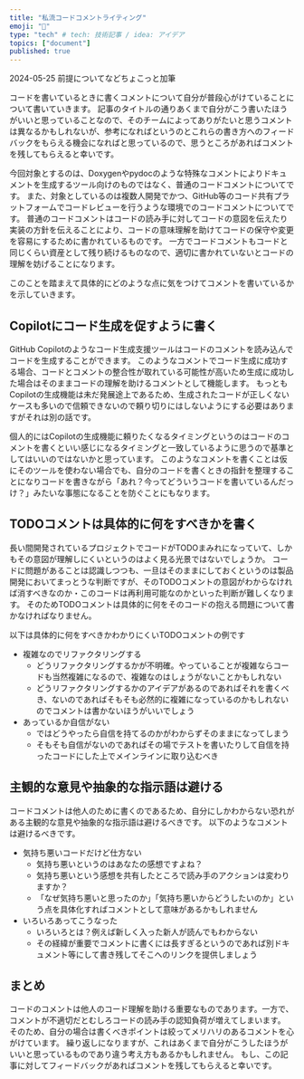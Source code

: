 ```yaml
---
title: "私流コードコメントライティング"
emoji: "🦔"
type: "tech" # tech: 技術記事 / idea: アイデア
topics: ["document"]
published: true
---
```


2024-05-25 前提についてなどちょこっと加筆

コードを書いているときに書くコメントについて自分が普段心がけていることについて書いていきます。
記事のタイトルの通りあくまで自分がこう書いたほうがいいと思っていることなので、そのチームによってありがたいと思うコメントは異なるかもしれないが、参考になればというのとこれらの書き方へのフィードバックをもらえる機会になればと思っているので、思うところがあればコメントを残してもらえると幸いです。

今回対象とするのは、Doxygenやpydocのような特殊なコメントによりドキュメントを生成するツール向けのものではなく、普通のコードコメントについてです。
また、対象としているのは複数人開発でかつ、GitHub等のコード共有プラットフォームでコードレビューを行うような環境でのコードコメントについてです。
普通のコードコメントはコードの読み手に対してコードの意図を伝えたり実装の方針を伝えることにより、コードの意味理解を助けてコードの保守や変更を容易にするために書かれているものです。
一方でコードコメントもコードと同じくらい資産として残り続けるものなので、適切に書かれていないとコードの理解を妨げることになります。

このことを踏まえて具体的にどのような点に気をつけてコメントを書いているかを示していきます。

## Copilotにコード生成を促すように書く

GitHub Copilotのようなコード生成支援ツールはコードのコメントを読み込んでコードを生成することができます。
このようなコメントでコード生成に成功する場合、コードとコメントの整合性が取れている可能性が高いため生成に成功した場合はそのままコードの理解を助けるコメントとして機能します。
もっともCopilotの生成機能は未だ発展途上であるため、生成されたコードが正しくないケースも多いので信頼できないので頼り切りにはしないようにする必要はありますがそれは別の話です。

個人的にはCopilotの生成機能に頼りたくなるタイミングというのはコードのコメントを書くといい感じになるタイミングと一致しているように思うので基準としてはいいのではないかと思っています。
このようなコメントを書くことは仮にそのツールを使わない場合でも、自分のコードを書くときの指針を整理することになりコードを書きながら「あれ？今ってどういうコードを書いているんだっけ？」みたいな事態になることを防ぐことにもなります。

## TODOコメントは具体的に何をすべきかを書く

長い間開発されているプロジェクトでコードがTODOまみれになっていて、しかもその意図が理解しにくいというのはよく見る光景ではないでしょうか。
コードに問題があることは認識しつつも、一旦はそのままにしておくというのは製品開発においてまっとうな判断ですが、そのTODOコメントの意図がわからなければ消すべきなのか・このコードは再利用可能なのかといった判断が難しくなります。
そのためTODOコメントは具体的に何をそのコードの抱える問題について書かなければなりません。

以下は具体的に何をすべきかわかりにくいTODOコメントの例です

- 複雑なのでリファクタリングする
    - どうリファクタリングするかが不明確。やっていることが複雑ならコードも当然複雑になるので、複雑なのはしょうがないことかもしれない
    - どうリファクタリングするかのアイデアがあるのであればそれを書くべき、ないのであればそもそも必然的に複雑になっているのかもしれないのでコメントは書かないほうがいいでしょう
- あっているか自信がない
    - ではどうやったら自信を持てるのかがわからずそのままになってしまう
    - そもそも自信がないのであればその場でテストを書いたりして自信を持ったコードにした上でメインラインに取り込むべき


## 主観的な意見や抽象的な指示語は避ける

コードコメントは他人のために書くのであるため、自分にしかわからない恐れがある主観的な意見や抽象的な指示語は避けるべきです。
以下のようなコメントは避けるべきです。

- 気持ち悪いコードだけど仕方ない
    - 気持ち悪いというのはあなたの感想ですよね？
    - 気持ち悪いという感想を共有したところで読み手のアクションは変わりますか？
    - 「なぜ気持ち悪いと思ったのか」「気持ち悪いからどうしたいのか」という点を具体化すればコメントとして意味があるかもしれません
- いろいろあってこうなった
    - いろいろとは？例えば新しく入った新人が読んでもわからない
    - その経緯が重要でコメントに書くには長すぎるというのであれば別ドキュメント等にして書き残してそこへのリンクを提供しましょう

## まとめ

コードのコメントは他人のコード理解を助ける重要なものであります。一方で、コメントが不適切だとむしろコードの読み手の認知負荷が増えてしまいます。
そのため、自分の場合は書くべきポイントは絞ってメリハリのあるコメントを心がけています。
繰り返しになりますが、これはあくまで自分がこうしたほうがいいと思っているものであり違う考え方もあるかもしれません。
もし、この記事に対してフィードバックがあればコメントを残してもらえると幸いです。
